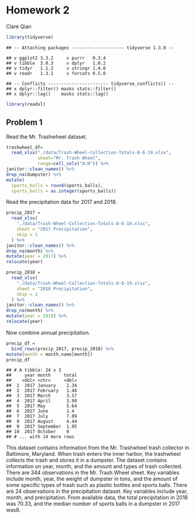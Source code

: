 Homework 2
================
Clare Qian

``` r
library(tidyverse)
```

    ## -- Attaching packages -------------------- tidyverse 1.3.0 --

    ## v ggplot2 3.3.2     v purrr   0.3.4
    ## v tibble  3.0.3     v dplyr   1.0.2
    ## v tidyr   1.1.2     v stringr 1.4.0
    ## v readr   1.3.1     v forcats 0.5.0

    ## -- Conflicts ----------------------- tidyverse_conflicts() --
    ## x dplyr::filter() masks stats::filter()
    ## x dplyr::lag()    masks stats::lag()

``` r
library(readxl)
```

## Problem 1

Read the Mr. Trashwheel dataset.

``` r
trashwheel_df=
  read_xlsx("./data/Trash-Wheel-Collection-Totals-8-6-19.xlsx",
            sheet="Mr. Trash Wheel",
            range=cell_cols("A:N")) %>%
janitor::clean_names() %>%
drop_na(dumpster) %>%
mutate(
  sports_balls = round(sports_balls),
  sports_balls = as.integer(sports_balls))
```

Read the precipitation data for 2017 and 2018.

``` r
precip_2017 =
  read_xlsx(
    "./data/Trash-Wheel-Collection-Totals-8-6-19.xlsx",
    sheet = "2017 Precipitation",
    skip = 1
  ) %>%
janitor::clean_names() %>%
drop_na(month) %>%
mutate(year = 2017) %>%
relocate(year)

precip_2018 =
  read_xlsx(
    "./data/Trash-Wheel-Collection-Totals-8-6-19.xlsx",
    sheet = "2018 Precipitation",
    skip = 1
  ) %>%
janitor::clean_names() %>%
drop_na(month) %>%
mutate(year = 2018) %>%
relocate(year)
```

Now combine annual precipitation.

``` r
precip_df = 
  bind_rows(precip_2017, precip_2018) %>%
mutate(month = month.name[month])
precip_df
```

    ## # A tibble: 24 x 3
    ##     year month     total
    ##    <dbl> <chr>     <dbl>
    ##  1  2017 January    2.34
    ##  2  2017 February   1.46
    ##  3  2017 March      3.57
    ##  4  2017 April      3.99
    ##  5  2017 May        5.64
    ##  6  2017 June       1.4 
    ##  7  2017 July       7.09
    ##  8  2017 August     4.44
    ##  9  2017 September  1.95
    ## 10  2017 October    0   
    ## # ... with 14 more rows

This dataset contains information from the Mr. Trashwheel trash
collector in Baltimore, Maryland. When trash enters the inner harbor,
the trashwheel collects the trash and stores it in a dumpster. The
dataset contains information on year, month, and the amount and types of
trash collected. There are 344 observations in the Mr. Trash Wheel
sheet. Key variables include month, year, the weight of dumpster in
tons, and the amount of some specific types of trash such as plastic
bottles and sports balls. There are 24 observations in the precipitation
dataset. Key variables include year, month, and precipitation. From
available data, the total precipitation in 2018 was 70.33, and the
median number of sports balls in a dumpster in 2017 was8.
